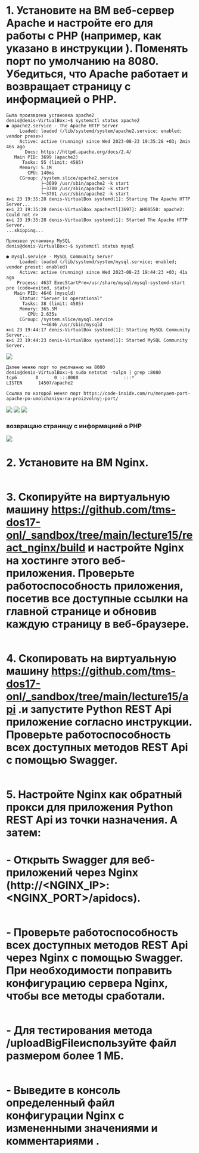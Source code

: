 <!-- Делайн: 09.04.2023

1. Установите на ВМ веб-сервер Apache и настройте его для работы с PHP (например, как указано в инструкции ). Поменять порт по умолчанию на 8080. Убедиться, что Apache работает и возвращает страницу с информацией о PHP.
2. Установите на ВМ Nginx.
3. Скопируйте на виртуальную машину https://github.com/tms-dos17-onl/_sandbox/tree/main/lecture15/react_nginx/build и настройте Nginx на хостинге этого веб-приложения. Проверьте работоспособность приложения, посетив все доступные ссылки на главной странице и обновив каждую страницу в веб-браузере.
4. Скопировать на виртуальную машину https://github.com/tms-dos17-onl/_sandbox/tree/main/lecture15/api .и запустите Python REST Api приложение согласно инструкции. Проверьте работоспособность всех доступных методов REST Api с помощью Swagger.
5. Настройте Nginx как обратный прокси для приложения Python REST Api из точки назначения. А затем:
- Открыть Swagger для веб-приложений через Nginx (http://<NGINX_IP>:<NGINX_PORT>/apidocs).
- Проверьте работоспособность всех доступных методов REST Api через Nginx с помощью Swagger. При необходимости поправить конфигурацию сервера Nginx, чтобы все методы сработали.
- Для тестирования метода /uploadBigFileиспользуйте файл размером более 1 МБ.
- Выведите в консоль определенный файл конфигурации Nginx с измененными значениями и комментариями . -->

# 1. Установите на ВМ веб-сервер Apache и настройте его для работы с PHP (например, как указано в инструкции ). Поменять порт по умолчанию на 8080. Убедиться, что Apache работает и возвращает страницу с информацией о PHP.
```
Была произвдена установка apache2 
denis@denis-VirtualBox:~$ systemctl status apache2
● apache2.service - The Apache HTTP Server
     Loaded: loaded (/lib/systemd/system/apache2.service; enabled; vendor prese>)
     Active: active (running) since Wed 2023-08-23 19:35:28 +03; 2min 46s ago
       Docs: https://httpd.apache.org/docs/2.4/
   Main PID: 3699 (apache2)
      Tasks: 55 (limit: 4585)
     Memory: 5.1M
        CPU: 140ms
     CGroup: /system.slice/apache2.service
             ├─3699 /usr/sbin/apache2 -k start
             ├─3700 /usr/sbin/apache2 -k start
             └─3701 /usr/sbin/apache2 -k start
жні 23 19:35:28 denis-VirtualBox systemd[1]: Starting The Apache HTTP Server...
жні 23 19:35:28 denis-VirtualBox apachectl[3697]: AH00558: apache2: Could not r>
жні 23 19:35:28 denis-VirtualBox systemd[1]: Started The Apache HTTP Server.
...skipping...
```
```
Прлизвел установку MySQL
denis@denis-VirtualBox:~$ systemctl status mysql

● mysql.service - MySQL Community Server
     Loaded: loaded (/lib/systemd/system/mysql.service; enabled; vendor preset: enabled)
     Active: active (running) since Wed 2023-08-23 19:44:23 +03; 41s ago
    Process: 4637 ExecStartPre=/usr/share/mysql/mysql-systemd-start pre (code=exited, stat>)
   Main PID: 4646 (mysqld)
     Status: "Server is operational"
      Tasks: 38 (limit: 4585)
     Memory: 365.5M
        CPU: 2.635s
     CGroup: /system.slice/mysql.service
             └─4646 /usr/sbin/mysqld
жні 23 19:44:17 denis-VirtualBox systemd[1]: Starting MySQL Community Server...
жні 23 19:44:23 denis-VirtualBox systemd[1]: Started MySQL Community Server.
```
![](/HW12/screenHW12/apache2.PNG)
```
Далее меняю порт по умолчанию на 8080
denis@denis-VirtualBox:~$ sudo netstat -tulpn | grep :8080
tcp6       0      0 :::8080                 :::*                    LISTEN      14507/apache2  

Ссылка по которой менял порт https://code-inside.com/ru/menyaem-port-apache-po-umolchaniyu-na-proizvolnyj-port/
```
![](/HW12/screenHW12/port8080.PNG)
![](/HW12/screenHW12/vbport8080.PNG)
![](/HW12/screenHW12/apache2port8080.PNG)


### возвращаю страницу с информацией о PHP
![](/HW12/screenHW12/phpinfo.PNG)

# 2. Установите на ВМ Nginx.
```

```
# 3. Скопируйте на виртуальную машину https://github.com/tms-dos17-onl/_sandbox/tree/main/lecture15/react_nginx/build и настройте Nginx на хостинге этого веб-приложения. Проверьте работоспособность приложения, посетив все доступные ссылки на главной странице и обновив каждую страницу в веб-браузере.
```

```
# 4. Скопировать на виртуальную машину https://github.com/tms-dos17-onl/_sandbox/tree/main/lecture15/api .и запустите Python REST Api приложение согласно инструкции. Проверьте работоспособность всех доступных методов REST Api с помощью Swagger.
```

```
# 5. Настройте Nginx как обратный прокси для приложения Python REST Api из точки назначения. А затем:
# - Открыть Swagger для веб-приложений через Nginx (http://<NGINX_IP>:<NGINX_PORT>/apidocs).
```

```
# - Проверьте работоспособность всех доступных методов REST Api через Nginx с помощью Swagger. При необходимости поправить конфигурацию сервера Nginx, чтобы все методы сработали.
```

```
# - Для тестирования метода /uploadBigFileиспользуйте файл размером более 1 МБ.
```

```
# - Выведите в консоль определенный файл конфигурации Nginx с измененными значениями и комментариями .
```

```